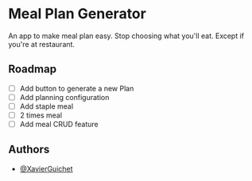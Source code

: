 
# Meal Plan Generator

An app to make meal plan easy.
Stop choosing what you'll eat. Except if you're at restaurant.  


## Roadmap
- [ ] Add button to generate a new Plan
- [ ] Add planning configuration
- [ ] Add staple meal
- [ ] 2 times meal
- [ ] Add meal CRUD feature

## Authors
- [@XavierGuichet](https://github.com/XavierGuichet)

